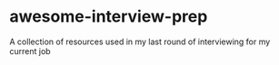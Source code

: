 # awesome-interview-prep
A collection of resources used in my last round of interviewing for my current job
